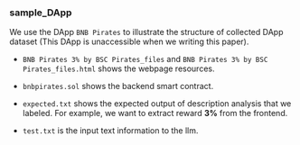 ### sample_DApp

We use the DApp `BNB Pirates` to illustrate the structure of collected DApp dataset (This DApp is unaccessible when we writing this paper).

- `BNB Pirates 3% by BSC Pirates_files` and `BNB Pirates 3% by BSC Pirates_files.html` shows the webpage resources.

- `bnbpirates.sol` shows the backend smart contract.

- `expected.txt` shows the expected output of description analysis that we labeled. For example, we want to extract reward **3%** from the frontend.

- `test.txt` is the input text information to the llm.
